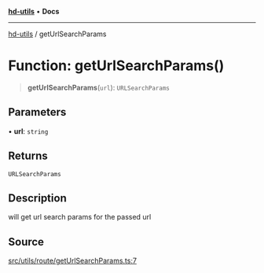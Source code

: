 [**hd-utils**](../README.md) • **Docs**

***

[hd-utils](../globals.md) / getUrlSearchParams

# Function: getUrlSearchParams()

> **getUrlSearchParams**(`url`): `URLSearchParams`

## Parameters

• **url**: `string`

## Returns

`URLSearchParams`

## Description

will get url search params for the passed url

## Source

[src/utils/route/getUrlSearchParams.ts:7](https://github.com/AhmadHddad/h-utils/blob/5c76ff5de068cee019fc632d9da2e395721bb48f/src/utils/route/getUrlSearchParams.ts#L7)
